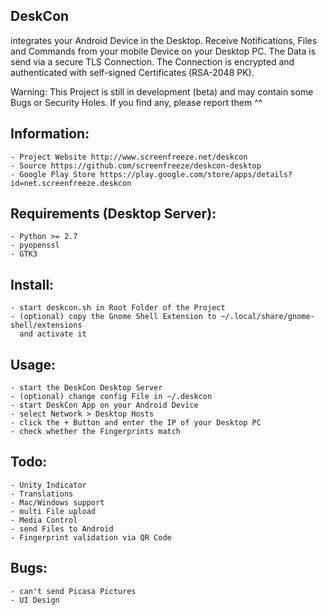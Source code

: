 DeskCon
-------

integrates your Android Device in the Desktop. Receive Notifications, Files
and Commands from your mobile Device on your Desktop PC. The Data is send via a
secure TLS Connection. The Connection is encrypted and authenticated with
self-signed Certificates (RSA-2048 PK).

Warning: This Project is still in development (beta) and may contain some Bugs or
         Security Holes. If you find any, please report them ^^
         

Information:
------------
	- Project Website http://www.screenfreeze.net/deskcon
	- Source https://github.com/screenfreeze/deskcon-desktop
	- Google Play Store https://play.google.com/store/apps/details?id=net.screenfreeze.deskcon
         

Requirements (Desktop Server):
------------------------------
    - Python >= 2.7
    - pyopenssl
    - GTK3


Install:
--------
    - start deskcon.sh in Root Folder of the Project
    - (optional) copy the Gnome Shell Extension to ~/.local/share/gnome-shell/extensions
      and activate it 
    

Usage:
------
    - start the DeskCon Desktop Server
    - (optional) change config File in ~/.deskcon
    - start DeskCon App on your Android Device
    - select Network > Desktop Hosts
    - click the + Button and enter the IP of your Desktop PC
    - check whether the Fingerprints match


Todo:
-----
	- Unity Indicator
	- Translations
	- Mac/Windows support
	- multi File upload
	- Media Control
	- send Files to Android
	- Fingerprint validation via QR Code


Bugs:
-----
	- can't send Picasa Pictures
	- UI Design
